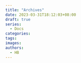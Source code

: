 ```yaml
---
title: "Archives"
date: 2023-03-31T18:12:03+08:00
draft: true
series:
  - Docs
categories:
tags:
images:
authors:
  - HB
---
```


<!--more-->
